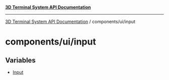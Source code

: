 [**3D Terminal System API Documentation**](../../../README.md)

***

[3D Terminal System API Documentation](../../../README.md) / components/ui/input

# components/ui/input

## Variables

- [Input](variables/Input.md)
